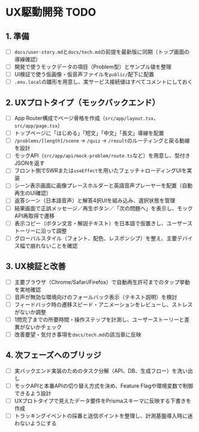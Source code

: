 # UX駆動開発 TODO

## 1. 準備
- [ ] `docs/user-story.md`と`docs/tech.md`の前提を最新版に同期（トップ画面の導線確認）
- [ ] 開発で使うモックデータの項目（Problem型）とサンプル値を整理
- [ ] UI検証で使う仮画像・仮音声ファイルを`public/`配下に配置
- [ ] `.env.local`の雛形を用意し、実サービス接続値はすべてコメントにしておく

## 2. UXプロトタイプ（モックバックエンド）
- [ ] App Router構成でページ骨格を作成（`src/app/layout.tsx`、`src/app/page.tsx`）
- [ ] トップページに「はじめる」「短文」「中文」「長文」導線を配置
- [ ] `/problems/[length]/scene` → `/quiz` → `/result`のルーティングと戻る動線を設計
- [ ] モックAPI（`src/app/api/mock-problem/route.ts`など）を用意し、型付きJSONを返す
- [ ] フロント側でSWRまたは`useEffect`を用いたフェッチ＋ローディングUIを実装
- [ ] シーン表示画面に画像プレースホルダーと英語音声プレーヤーを配置（自動再生のUI確認）
- [ ] 返答シーン（日本語音声）と解答4択UIを組み込み、選択状態を管理
- [ ] 結果画面で正誤メッセージ／再生ボタン／「次の問題へ」を表示し、モックAPI再取得で遷移
- [ ] 表示コピー（ボタン文言・解説テキスト）を日本語で仮置きし、ユーザーストーリーに沿って調整
- [ ] グローバルスタイル（フォント、配色、レスポンシブ）を整え、主要デバイス幅で崩れないことを確認

## 3. UX検証と改善
- [ ] 主要ブラウザ（Chrome/Safari/Firefox）で自動再生許可までのタップ挙動を実地確認
- [ ] 音声が無効な環境向けのフォールバック表示（テキスト説明）を検討
- [ ] フィードバック時の遷移スピード・アニメーションをレビューし、ストレスがないか調整
- [ ] 1問完了までの所要時間・操作ステップを計測し、ユーザーストーリーと差異がないかチェック
- [ ] 改善要望・気付き事項を`docs/tech.md`の該当章に反映

## 4. 次フェーズへのブリッジ
- [ ] 実バックエンド実装のためのタスク分解（API、DB、生成フロー）を洗い出し
- [ ] モックAPIと本番APIの切り替え方式を決め、Feature Flagや環境変数で制御できるよう設計
- [ ] UXプロトタイプで見えたデータ要件をPrismaスキーマに反映する下書きを作成
- [ ] トラッキングイベントの採番と送信ポイントを整理し、計測基盤導入時に迷わないようにする
